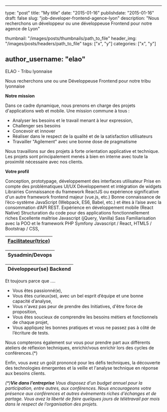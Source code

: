﻿
---
type:           "post"
title:          "My title"
date:           "2015-01-16"
publishdate:    "2015-01-16"
draft:          false
slug:           "job-developer-frontend-agence-lyon"
description:    "Nous recherchons un développeur ou une développeuse Frontend pour notre agence de Lyon"

thumbnail:      "/images/posts/thumbnails/path_to_file"
header_img:     "/images/posts/headers/path_to_file"
tags:           ["x", "y"]
categories:     ["x", "y"]

author_username:    "elao"
---

ELAO - Tribu lyonnaise

Nous recherchons une ou une Développeuse Frontend pour notre tribu lyonnaise

**Notre mission**

Dans ce cadre dynamique, nous prenons en charge des projets  d'applications web et mobile. Une mission commune à tous :
- Analyser les besoins et le travail menant à leur expression,
- Challenger ses besoins
- Concevoir et innover
- Réaliser dans le respect de la qualité et de la satisfaction utilisateurs
- Travailler "Agilement" avec une bonne dose de pragmatisme

Nous travaillons sur des projets à forte orientation applicative et technique. Les projets sont principalement menés à bien en interne avec toute la proximité nécessaire avec nos clients.

**Votre profil**

Conception, prototypage, développement des interfaces utilisateur 
Prise en compte des problématiques UI/UX 
Développement et intégration de widgets 
Librairies
Connaissance du framework ReactJS ou expérience significative d'un autre framework frontend majeur (vue.js, etc.)
Bonne connaissance de l’éco-système JavaScript (Webpack, ES6, Babel, etc.) et êtes à l’aise avec la consommation d’API REST.
Expérience en développement mobile (React Native)
Structuration du code pour des applications fonctionnellement riches
Excellente maîtrise Javascript (jQuery, Vanilla)
Sass
Familiarisation avec la POO et le framework PHP Symfony
Javascript / React, 
HTML5 / Bootstrap / CSS, 


| [Facilitateur(trice)](https://blog.elao.com/fr/elao/job-facilitateur-agence-lyon/) |
|--------------------------|

| Sysadmin/Devops |
|--------------------------|

| Développeur(se) Backend |
|--------------------------|
Et toujours parce que ....
- Vous êtes passionné(e),
- Vous êtes curieux(se), avec un bel esprit d’équipe et une bonne capacité d’analyse,
- Vous n'avez pas peur de prendre des Initiatives, d'être force de proposition, 
- Vous êtes soucieux de comprendre les besoins métiers et fonctionnels de chaque projet,
- Vous appliquez les bonnes pratiques et vous ne passez pas à côté de l’écriture de tests.

Nous compterons également sur vous pour prendre part aux différents ateliers de réflexion techniques, enrichir/vous enrichir lors des cycles de conférences.(*)

Enfin, vous avez un goût prononcé pour les défis techniques, la découverte des technologies émergentes et la veille et l'analyse technique en réponse aux besoins clients.

_(*)**Vie dans l’entreprise**_
_Vous disposez d’un budget annuel pour la participation, entre autres, aux conférences. Nous encourageons votre présence aux conférences et autres évènements riches d'échanges et de partage. 
Vous avez la liberté de faire quelques jours de télétravail par mois dans le respect de l’organisation des projets._
